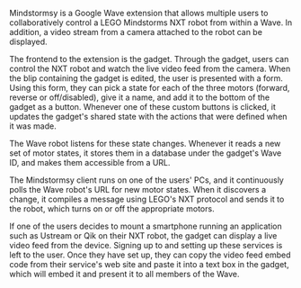 Mindstormsy is a Google Wave extension that allows multiple users to collaboratively control a LEGO Mindstorms NXT robot from within a Wave. In addition, a video stream from a camera attached to the robot can be displayed.

The frontend to the extension is the gadget. Through the gadget, users can control the NXT robot and watch the live video feed from the camera.
When the blip containing the gadget is edited, the user is presented with a form. Using this form, they can pick a state for each of the three motors (forward, reverse or off/disabled), give it a name, and add it to the bottom of the gadget as a button.
Whenever one of these custom buttons is clicked, it updates the gadget's shared state with the actions that were defined when it was made.

The Wave robot listens for these state changes. Whenever it reads a new set of motor states, it stores them in a database under the gadget's Wave ID, and makes them accessible from a URL.

The Mindstormsy client runs on one of the users' PCs, and it continuously polls the Wave robot's URL for new motor states. When it discovers a change, it compiles a message using LEGO's NXT protocol and sends it to the robot, which turns on or off the appropriate motors.

If one of the users decides to mount a smartphone running an application such as Ustream or Qik on their NXT robot, the gadget can display a live video feed from the device. Signing up to and setting up these services is left to the user. Once they have set up, they can copy the video feed embed code from their service's web site and paste it into a text box in the gadget, which will embed it and present it to all members of the Wave.